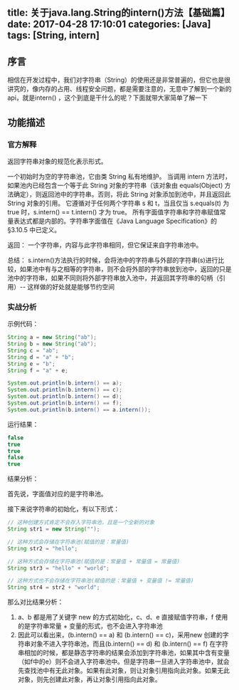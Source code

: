 title: 关于java.lang.String的intern()方法【基础篇】
date: 2017-04-28 17:10:01
categories: [Java]
tags: [String, intern]
---

## 序言

相信在开发过程中，我们对字符串（String）的使用还是非常普遍的，但它也是很讲究的，像内存的占用、线程安全问题，都是需要注意的，无意中了解到一个新的api，就是intern() ，这个到底是干什么的呢？下面就带大家简单了解一下

## 功能描述

### 官方解释

返回字符串对象的规范化表示形式。 

一个初始时为空的字符串池，它由类 String 私有地维护。 
当调用 intern 方法时，如果池内已经包含一个等于此 String 对象的字符串（该对象由 equals(Object) 方法确定），则返回池中的字符串。否则，将此 String 对象添加到池中，并且返回此 String 对象的引用。 
它遵循对于任何两个字符串 s 和 t，当且仅当 s.equals(t) 为 true 时，s.intern() == t.intern() 才为 true。 
所有字面值字符串和字符串赋值常量表达式都是内部的。字符串字面值在《Java Language Specification》的 §3.10.5 中已定义。 

<!-- more -->

返回： 
一个字符串，内容与此字符串相同，但它保证来自字符串池中。

总结：
s.intern()方法执行的时候，会将池中的字符串与外部的字符串(s)进行比较，如果池中有与之相等的字符串，则不会将外部的字符串放到池中，返回的只是池中的字符串，如果不同则将外部字符串放入池中，并返回其字符串的句柄（引用）-- 这样做的好处就是能够节约空间

### 实战分析

示例代码：

```java
String a = new String("ab");
String b = new String("ab");
String c = "ab";
String d = "a" + "b";
String e = "b";
String f = "a" + e;

System.out.println(b.intern() == a);
System.out.println(b.intern() == c);
System.out.println(b.intern() == d);
System.out.println(b.intern() == f);
System.out.println(b.intern() == a.intern());
```

运行结果：

```java
false 
true 
true 
false 
true 
```

结果分析：

首先说，字面值对应的是字符串池。

接下来说字符串的初始化，有以下形式：

```java
// 这种创建方式肯定不会存入字符串池，且是一个全新的对象
String str1 = new String("");

// 这种方式会存储在字符串池(赋值的是：常量值)
String str2 = "hello";

// 这种方式会存储在字符串池(赋值的是：常量值 + 常量值 = 常量值)
String str3 = "hello" + "world";

// 这种方式也不会存储在字符串池(赋值的是：常量值 + 变量值 != 常量值)
String str4 = str2 + "world";
```

那么对比结果分析：

1. a、b 都是用了关键字 new 的方式初始化，c、d、e 直接赋值字符串，f 使用的是字符串常量 + 变量的形式，也不会进入字符串池
2. 因此可以看出来，(b.intern() == a) 和 (b.intern() == c)，采用new 创建的字符串对象不进入字符串池，而且(b.intern() == d) 和 (b.intern() == f) 在字符串相加的时候，都是静态字符串的结果会添加到字符串池，如果其中含有变量（如f中的e）则不会进入字符串池中。但是字符串一旦进入字符串池中，就会先查找池中有无此对象。如果有此对象，则让对象引用指向此对象。如果无此对象，则先创建此对象，再让对象引用指向此对象。